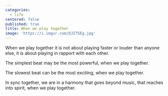 ```yaml
---
categories:
  - life
centered: false
published: true
title: When we play together
image: 'https://i.imgur.com/DJZ75Eg.jpg'
---
```

When we play together
it is not about playing faster 
or louder
than anyone else,
it is about playing
in rapport with each other.

The simplest beat
may be the most powerful,
when we play together.

The slowest beat
can be the most exciting,
when we play together.

In sync together,
we are in a harmony
that goes beyond music,
that reaches into spirit,
when we play together.
